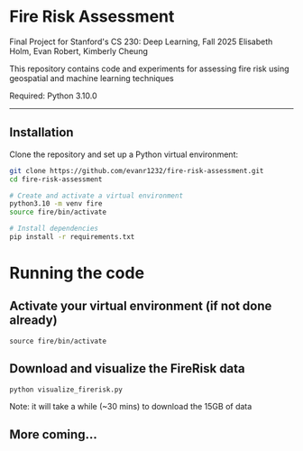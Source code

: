 # Fire Risk Assessment
Final Project for Stanford's CS 230: Deep Learning, Fall 2025
Elisabeth Holm, Evan Robert, Kimberly Cheung

This repository contains code and experiments for assessing fire risk using geospatial and machine learning techniques

Required: Python 3.10.0

---

## Installation

Clone the repository and set up a Python virtual environment:

```bash
git clone https://github.com/evanr1232/fire-risk-assessment.git
cd fire-risk-assessment

# Create and activate a virtual environment
python3.10 -m venv fire
source fire/bin/activate

# Install dependencies
pip install -r requirements.txt
```

# Running the code
## Activate your virtual environment (if not done already)
```
source fire/bin/activate
```
## Download and visualize the FireRisk data
```
python visualize_firerisk.py
```
Note: it will take a while (~30 mins) to download the 15GB of data
## More coming...

